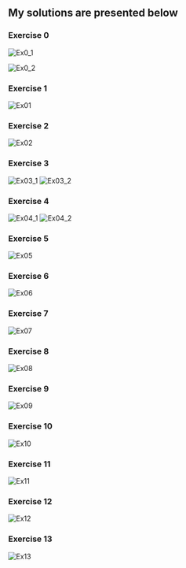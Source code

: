 <h2>My solutions are presented below</h2>

<h3>Exercise 0</h3>

![Ex0_1](https://user-images.githubusercontent.com/91955435/210682955-69fef07d-38aa-44c0-a5d3-4f68d334708e.gif)

![Ex0_2](https://user-images.githubusercontent.com/91955435/210683339-ee9cefe4-7d41-45bc-975d-48eb8de34735.gif)

<h3>Exercise 1</h3>

![Ex01](https://user-images.githubusercontent.com/91955435/210113209-4b31e68b-0180-46d2-84fe-77d9ad1d1411.gif)

<h3>Exercise 2</h3>

![Ex02](https://user-images.githubusercontent.com/91955435/210113216-1bd71727-9769-458f-a6cf-9f9a0223700e.gif)

<h3>Exercise 3</h3>

![Ex03_1](https://user-images.githubusercontent.com/91955435/210114334-7dcaa6f7-8e1d-4c39-8a2d-7712bf220e49.gif)
![Ex03_2](https://user-images.githubusercontent.com/91955435/210114347-50c1df4f-19ed-4f0e-8be8-fa58af13d385.gif)

<h3>Exercise 4</h3>

![Ex04_1](https://user-images.githubusercontent.com/91955435/210113286-8c4a87fc-871e-4df3-b205-f61dd7c0ded7.gif)
![Ex04_2](https://user-images.githubusercontent.com/91955435/210113288-2ac51779-ed12-45c3-8793-457149b254ce.gif)

<h3>Exercise 5</h3>

![Ex05](https://user-images.githubusercontent.com/91955435/210144832-08c5e6bb-9b11-40a5-8eb1-e443674ed41b.gif)

<h3>Exercise 6</h3>

![Ex06](https://user-images.githubusercontent.com/91955435/210681937-8fe11a6d-e49c-4669-a185-8ad188b8a7d4.gif)

<h3>Exercise 7</h3>

![Ex07](https://user-images.githubusercontent.com/91955435/210144871-1b1a30c4-a677-4479-88e7-73bc6ba63237.gif)

<h3>Exercise 8</h3>

![Ex08](https://user-images.githubusercontent.com/91955435/210145019-675ad7b7-d120-412c-906f-948a5386d1ae.gif)

<h3>Exercise 9</h3>

![Ex09](https://user-images.githubusercontent.com/91955435/210145105-41a958bd-70a2-4ef0-ad57-66f26702d0ff.gif)

<h3>Exercise 10</h3>

![Ex10](https://user-images.githubusercontent.com/91955435/210681905-b6d72474-2e7a-44b6-b480-9b377e9073d1.gif)

<h3>Exercise 11</h3>

![Ex11](https://user-images.githubusercontent.com/91955435/210681920-0873d351-e70e-4673-b21c-c95cec0c48c4.gif)

<h3>Exercise 12</h3>

![Ex12](https://user-images.githubusercontent.com/91955435/210853803-77d0e2bf-fe46-4edf-8964-307440adf287.gif)

<h3>Exercise 13</h3>

![Ex13](https://user-images.githubusercontent.com/91955435/210853851-195943f2-46f0-4aed-8b30-3d880ee6ea5c.gif)

